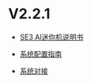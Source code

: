 # V2.2.1

- [SE3 AI迷你机说明书](V2R2C01/api-lie-biao/SE3-AI-Mini-ji-shuo-ming-shu/README.md) 

- [系统配置指南](V2R2C01/api-lie-biao/xi-tong-pei-zhi-zhi-nang/README.md)  

- [系统对接](V2R2C01/api-lie-biao/xi-tong-dui-jie-shuo-ming-shu/README.md) 

